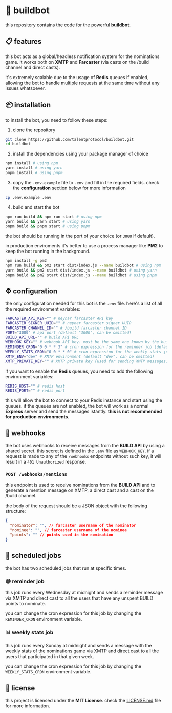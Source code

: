 # 🤖 buildbot

this repository contains the code for the powerful **buildbot**.

## 📋 features

this bot acts as a global/headless notification system for the nominations game. it works both on **XMTP** and **Farcaster** (via casts on the /build channel and direct casts).

it's extremely scalable due to the usage of **Redis** queues if enabled, allowing the bot to handle multiple requests at the same time without any issues whatsoever.

## 📦 installation

to install the bot, you need to follow these steps:

1. clone the repository

```bash
git clone https://github.com/talentprotocol/buildbot.git
cd buildbot
```

2. install the dependencies using your package manager of choice

```bash
npm install # using npm
yarn install # using yarn
pnpm install # using pnpm
```

3. copy the `.env.example` file to `.env` and fill in the required fields. check the **configuration** section below for more information

```bash
cp .env.example .env
```

4. build and start the bot

```bash
npm run build && npm run start # using npm
yarn build && yarn start # using yarn
pnpm build && pnpm start # using pnpm
```

the bot should be running in the port of your choice (or `3000` if default).

in production enviroments it's better to use a process manager like **PM2** to keep the bot running in the background.

```bash
npm install -g pm2
npm run build && pm2 start dist/index.js --name buildbot # using npm
yarn build && pm2 start dist/index.js --name buildbot # using yarn
pnpm build && pm2 start dist/index.js --name buildbot # using pnpm
```

## ⚙️ configuration

the only configuration needed for this bot is the `.env` file. here's a list of all the required environment variables:

```bash
FARCASTER_API_KEY="" # neynar farcaster API key
FARCASTER_SIGNER_UUID="" # neynar farcaster signer UUID
FARCASTER_CHANNEL_ID="" # /build farcaster channel ID
PORT="3000" # api port (default "3000", can be omitted)
BUILD_API_URL="" # build API URL
WEBHOOK_KEY="" # webhook API key. must be the same one known by the build API
REMINDER_CRON="0 0 * * 3" # cron expression for the reminder job (default "0 0 * * 3", can be omitted)
WEEKLY_STATS_CRON="0 0 * * 0" # cron expression for the weekly stats job (default "0 0 * * 0", can be omitted)
XMTP_ENV="dev" # XMTP environment (default "dev", can be omitted)
XMTP_PRIVATE_KEY="" # XMTP private key (used for sending XMTP messages)
```

if you want to enable the **Redis** queues, you need to add the following environment variables:

```bash
REDIS_HOST="" # redis host
REDIS_PORT="" # redis port
```

this will allow the bot to connect to your Redis instance and start using the queues. if the queues are not enabled, the bot will work as a normal **Express** server and send the messages istantly. **this is not recommended for production environments**.

## 📡 webhooks

the bot uses webhooks to receive messages from the **BUILD API** by using a shared secret. this secret is defined in the `.env` file as `WEBHOOK_KEY`. if a request is made to any of the `/webhooks` endpoints without such key, it will result in a `401 Unauthorized` response.

### `POST /webhooks/mentions`

this endpoint is used to receive nominations from the **BUILD API** and to generate a mention message on XMTP, a direct cast and a cast on the /build channel.

the body of the request should be a JSON object with the following structure:

```json
{
  "nominator": "", // farcaster username of the nominator
  "nominee": "", // farcaster username of the nominee
  "points": "" // points used in the nomination
}
```

## 🧳 scheduled jobs

the bot has two scheduled jobs that run at specific times.

### 😅 reminder job

this job runs every Wednesday at midnight and sends a reminder message via XMTP and direct cast to all the users that have any unspent BUILD points to nominate.

you can change the cron expression for this job by changing the `REMINDER_CRON` environment variable.

### 📊 weekly stats job

this job runs every Sunday at midnight and sends a message with the weekly stats of the nominations game via XMTP and direct cast to all the users that participated in that given week.

you can change the cron expression for this job by changing the `WEEKLY_STATS_CRON` environment variable.

## 📝 license

this project is licensed under the **MIT License**. check the [LICENSE.md](/LICENSE.md) file for more information.
